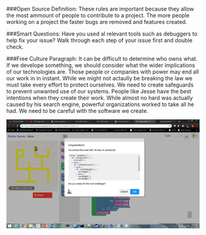 
###Open Source Definition:
These rules are important because they allow the most ammount of people to contribute to a project. The more people working on a project the faster bugs are removed and features created.

###Smart Questions:
Have you used al relevant tools such as debuggers to help fix your issue?
Walk through each step of your issue first and double check.

###Free Culture Paragraph:
It can be difficult to determine who owns what. If we develope something, we should consider what the wider implications of our technologies are. Those people or companies with power may end all our work in in instant. While we might not actaully be breaking the law we must take every effort to protect ourselves. We need to create safeguards to prevent unwanted use of our systems. People like Jesse have the best intentions when they create their work. While almost no hard was actually caused by his search engine, powerful organizations worked to take all he had. We need to be careful with the software we create.


![Mario](images/maze.png)
